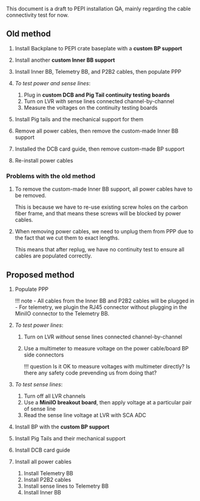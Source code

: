 This document is a draft to PEPI installation QA, mainly regarding the cable
connectivity test for now.

## Old method

1. Install Backplane to PEPI crate baseplate with a **custom BP support**

2. Install another **custom Inner BB support**

3. Install Inner BB, Telemetry BB, and P2B2 cables, then populate PPP

4. _To test power and sense lines_:
    1. Plug in **custom DCB and Pig Tail continuity testing boards**
    2. Turn on LVR _with_ sense lines connected channel-by-channel
    3. Measure the voltages on the continuity testing boards

5. Install Pig tails and the mechanical support for them

6. Remove all power cables, then remove the custom-made Inner BB support

7. Installed the DCB card guide, then remove custom-made BP support

8. Re-install power cables

### Problems with the old method

1. To remove the custom-made Inner BB support, all power cables have to be
    removed.

    This is because we have to re-use existing screw holes on the carbon fiber
    frame, and that means these screws will be blocked by power cables.

2. When removing power cables, we need to unplug them from PPP due to the fact
    that we cut them to exact lengths.

    This means that after replug, we have no continuity test to ensure all
    cables are populated correctly.


## Proposed method

1. Populate PPP

    !!! note
        - All cables from the Inner BB and P2B2 cables will be plugged in
        - For telemetry, we plugin the RJ45 connector without plugging in the MiniIO
            connector to the Telemetry BB.

2. _To test power lines_:
    1. Turn on LVR _without_ sense lines connected channel-by-channel
    2. Use a multimeter to measure voltage on the power cable/board BP side connectors

        !!! question
            Is it OK to measure voltages with multimeter directly? Is there any safety
            code prevending us from doing that?

3. _To test sense lines_:
    1. Turn off all LVR channels
    2. Use a **MiniIO breakout board**, then apply voltage at a particular pair
        of sense line
    3. Read the sense line voltage at LVR with SCA ADC

4. Install BP with the **custom BP support**

5. Install Pig Tails and their mechanical support

6. Install DCB card guide

7. Install all power cables
    1. Install Telemetry BB
    2. Install P2B2 cables
    3. Install sense lines to Telemetry BB
    4. Install Inner BB

